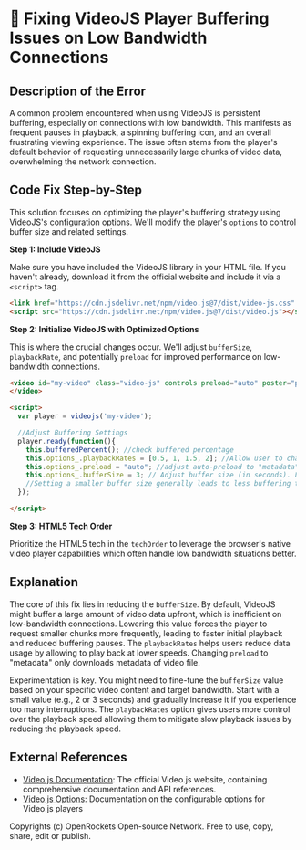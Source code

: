 # 🐞 Fixing VideoJS Player Buffering Issues on Low Bandwidth Connections


## Description of the Error

A common problem encountered when using VideoJS is persistent buffering, especially on connections with low bandwidth.  This manifests as frequent pauses in playback, a spinning buffering icon, and an overall frustrating viewing experience.  The issue often stems from the player's default behavior of requesting unnecessarily large chunks of video data, overwhelming the network connection.

## Code Fix Step-by-Step

This solution focuses on optimizing the player's buffering strategy using VideoJS's configuration options. We'll modify the player's `options` to control buffer size and related settings.

**Step 1: Include VideoJS**

Make sure you have included the VideoJS library in your HTML file.  If you haven't already, download it from the official website and include it via a `<script>` tag.

```html
<link href="https://cdn.jsdelivr.net/npm/video.js@7/dist/video-js.css" rel="stylesheet">
<script src="https://cdn.jsdelivr.net/npm/video.js@7/dist/video.js"></script>
```

**Step 2:  Initialize VideoJS with Optimized Options**

This is where the crucial changes occur. We'll adjust `bufferSize`, `playbackRate`, and potentially `preload` for improved performance on low-bandwidth connections.

```html
<video id="my-video" class="video-js" controls preload="auto" poster="poster.jpg" data-setup='{ "playbackRates": [0.5, 1, 1.5, 2], "sources": [{ "src": "myvideo.mp4", "type": "video/mp4" }], "controlBar": { "children": { "playToggle": {}, "volumePanel": {}, "progressControl": {}, "currentTimeDisplay": {}, "timeDivider": {}, "durationDisplay": {} } }, "techOrder":["html5"] }'>
</video>

<script>
  var player = videojs('my-video');

  //Adjust Buffering Settings
  player.ready(function(){
    this.bufferedPercent(); //check buffered percentage
    this.options_.playbackRates = [0.5, 1, 1.5, 2]; //Allow user to change playback speeds
    this.options_.preload = "auto"; //adjust auto-preload to "metadata" for only loading metadata and no video data
    this.options_.bufferSize = 3; // Adjust buffer size (in seconds). Lower values reduce buffering time but may lead to more frequent pauses, depending on your connection and content.Experiment with values. Experiment to find the optimal balance.
    //Setting a smaller buffer size generally leads to less buffering time at the cost of more frequent pauses. 
  });

</script>
```

**Step 3:  HTML5 Tech Order**

Prioritize the HTML5 tech in the `techOrder` to leverage the browser's native video player capabilities which often handle low bandwidth situations better.


## Explanation

The core of this fix lies in reducing the `bufferSize`.  By default, VideoJS might buffer a large amount of video data upfront, which is inefficient on low-bandwidth connections.  Lowering this value forces the player to request smaller chunks more frequently, leading to faster initial playback and reduced buffering pauses.  The `playbackRates` helps users reduce data usage by allowing to play back at lower speeds. Changing `preload` to "metadata" only downloads metadata of video file.


Experimentation is key. You might need to fine-tune the `bufferSize` value based on your specific video content and target bandwidth. Start with a small value (e.g., 2 or 3 seconds) and gradually increase it if you experience too many interruptions.  The `playbackRates` option gives users more control over the playback speed allowing them to mitigate slow playback issues by reducing the playback speed.


## External References

* [Video.js Documentation](https://videojs.com/): The official Video.js website, containing comprehensive documentation and API references.
* [Video.js Options](https://videojs.com/docs/guides/options/): Documentation on the configurable options for Video.js players


Copyrights (c) OpenRockets Open-source Network. Free to use, copy, share, edit or publish.

